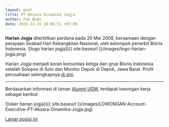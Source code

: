 ```yaml
---
layout: post
title: PT Aksara Dinamika Jogja
author: Pak Budi
date: 2022-12-16 10:06:51 +07:00
---
```


**Harian Jogja** diterbitkan perdana pada 20 Mei 2008, bersamaan dengan perayaan Seabad Hari Kebangkitan Nasional, oleh kelompok penerbit Bisnis Indonesia.
![logo harian jogja]({{ site.baseurl }}/images/logo-harian-jogja.png)

Harian Jogja menjadi koran komunitas ketiga dari grup Bisnis Indonesia setelah Solopos di Solo dan Monitor Depok di Depok, Jawa Barat. Profil perusahaan selengkapnya [di sini](https://www.harianjogja.com/page/tentang-kami).

---

Berdasarkan informasi di laman [Alumni UGM](https://alumni.ugm.ac.id/2022/12/15/pt-aksara-dinamika-jogja-9/), terdapat lowongan kerja sebagai berikut:

![loker harian jogja]({{ site.baseurl }}/images/LOWONGAN-Account-Executive-PT-Aksara-Dinamika-Jogja.jpg)

<div class="apply"><a href="mailto:sdm@harianjogja.com?cc=sdmharianjogja@gmail.com">Lamar posisi ini</a></div>
